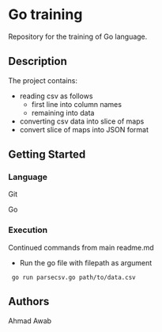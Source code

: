 # Go training 
Repository for the training of Go language.

## Description

The project contains:
- reading csv as follows
  - first line into column names
  - remaining into data
- converting csv data into slice of maps
- convert slice of maps into JSON format

## Getting Started

### Language

Git

Go

### Execution

Continued commands from main readme.md

- Run the go file with filepath as argument
```
 go run parsecsv.go path/to/data.csv
```

## Authors

Ahmad Awab

